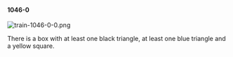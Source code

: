 #### 1046-0
![train-1046-0-0.png](https://github.com/lil-lab/nlvr/raw/master/nlvr/train/images/29/train-1046-0-0.png "train-1046-0-0.png")

There is a box with at least one black triangle, at least one blue triangle and a yellow square.